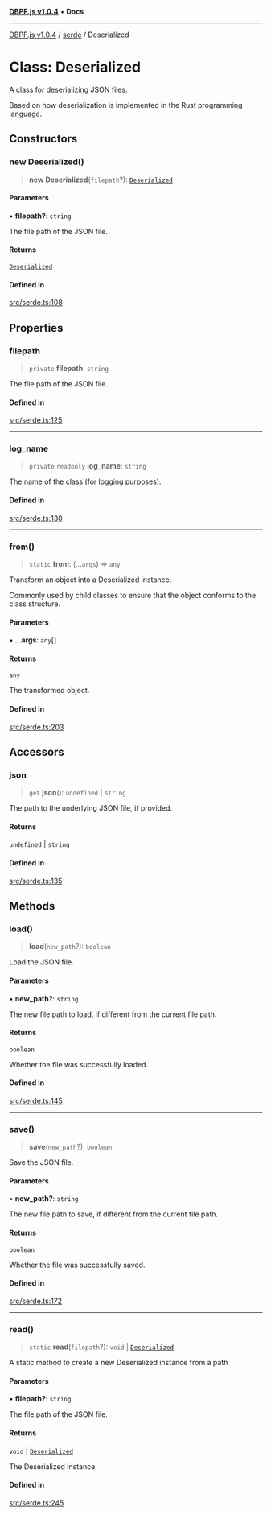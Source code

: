 [**DBPF.js v1.0.4**](../../README.md) • **Docs**

***

[DBPF.js v1.0.4](../../README.md) / [serde](../README.md) / Deserialized

# Class: Deserialized

A class for deserializing JSON files.

Based on how deserialization is implemented in the Rust programming language.

## Constructors

### new Deserialized()

> **new Deserialized**(`filepath`?): [`Deserialized`](Deserialized.md)

#### Parameters

• **filepath?**: `string`

The file path of the JSON file.

#### Returns

[`Deserialized`](Deserialized.md)

#### Defined in

[src/serde.ts:108](https://github.com/anonhostpi/DBPF.js/blob/5970b3db05862f3a4fc27886740f0325e027cf60/src/serde.ts#L108)

## Properties

### filepath

> `private` **filepath**: `string`

The file path of the JSON file.

#### Defined in

[src/serde.ts:125](https://github.com/anonhostpi/DBPF.js/blob/5970b3db05862f3a4fc27886740f0325e027cf60/src/serde.ts#L125)

***

### log\_name

> `private` `readonly` **log\_name**: `string`

The name of the class (for logging purposes).

#### Defined in

[src/serde.ts:130](https://github.com/anonhostpi/DBPF.js/blob/5970b3db05862f3a4fc27886740f0325e027cf60/src/serde.ts#L130)

***

### from()

> `static` **from**: (...`args`) => `any`

Transform an object into a Deserialized instance.

Commonly used by child classes to ensure that the object conforms to the class structure.

#### Parameters

• ...**args**: `any`[]

#### Returns

`any`

The transformed object.

#### Defined in

[src/serde.ts:203](https://github.com/anonhostpi/DBPF.js/blob/5970b3db05862f3a4fc27886740f0325e027cf60/src/serde.ts#L203)

## Accessors

### json

> `get` **json**(): `undefined` \| `string`

The path to the underlying JSON file, if provided.

#### Returns

`undefined` \| `string`

#### Defined in

[src/serde.ts:135](https://github.com/anonhostpi/DBPF.js/blob/5970b3db05862f3a4fc27886740f0325e027cf60/src/serde.ts#L135)

## Methods

### load()

> **load**(`new_path`?): `boolean`

Load the JSON file.

#### Parameters

• **new\_path?**: `string`

The new file path to load, if different from the current file path.

#### Returns

`boolean`

Whether the file was successfully loaded.

#### Defined in

[src/serde.ts:145](https://github.com/anonhostpi/DBPF.js/blob/5970b3db05862f3a4fc27886740f0325e027cf60/src/serde.ts#L145)

***

### save()

> **save**(`new_path`?): `boolean`

Save the JSON file.

#### Parameters

• **new\_path?**: `string`

The new file path to save, if different from the current file path.

#### Returns

`boolean`

Whether the file was successfully saved.

#### Defined in

[src/serde.ts:172](https://github.com/anonhostpi/DBPF.js/blob/5970b3db05862f3a4fc27886740f0325e027cf60/src/serde.ts#L172)

***

### read()

> `static` **read**(`filepath`?): `void` \| [`Deserialized`](Deserialized.md)

A static method to create a new Deserialized instance from a path

#### Parameters

• **filepath?**: `string`

The file path of the JSON file.

#### Returns

`void` \| [`Deserialized`](Deserialized.md)

The Deserialized instance.

#### Defined in

[src/serde.ts:245](https://github.com/anonhostpi/DBPF.js/blob/5970b3db05862f3a4fc27886740f0325e027cf60/src/serde.ts#L245)
